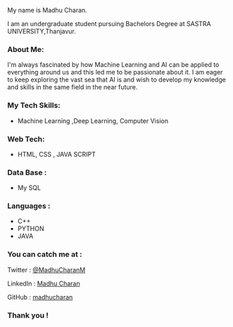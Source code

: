 My name is Madhu Charan.

I am an undergraduate student pursuing Bachelors Degree at SASTRA UNIVERSITY,Thanjavur.

### About Me:
I'm always fascinated by how Machine Learning and AI can be applied to everything around us and
this led me to be passionate about it. I am eager to keep exploring the vast sea that AI is and wish to
develop my knowledge and skills in the same field in the near future.

### My Tech Skills:
- Machine Learning ,Deep Learning, Computer Vision

### Web Tech:
- HTML, CSS , JAVA SCRIPT
### Data Base :
- My SQL
### Languages :
- C++
- PYTHON
- JAVA
### You can catch me at :

Twitter  : [@MadhuCharanM](https://twitter.com/MadhuCharanM)

LinkedIn : [Madhu Charan](https://www.linkedin.com/in/madhucharan/)

GitHub   : [madhucharan](https://github.com/madhucharan)

### Thank you !


